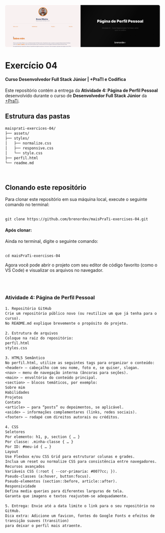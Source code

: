 <img src="./assets/images/capa_readme.png" alt="Capa readme">

# Exercício 04

#### Curso Desenvolvedor Full Stack Júnior | +PraTI e Codifica

Este repositório contém a entrega da **Atividade 4: Página de Perfil Pessoal** desenvolvido durante o curso de **Desenvolvedor Full Stack Júnior** da [+PraTi](https://maisprati.com.br/).

## Estrutura das pastas

```
maisprati-exercices-04/ 
├── assets/
├── styles/
│   ├── normalize.css
│   ├── responsive.css
│   └── style.css
├── perfil.html
└── readme.md
```

<br/>

## Clonando este repositório

Para clonar este repositório em sua máquina local, execute o seguinte comando no terminal:

```

git clone https://github.com/brenordev/maisPraTi-exercises-04.git

```

#### Após clonar: <br/>

Ainda no terminal, digite o seguinte comando:

```

cd maisPraTi-exercises-04

```

Agora você pode abrir o projeto com seu editor de código favorito (como o VS Code) e visualizar os arquivos no navegador.

<br/>

<br/>

### Atividade 4: Página de Perfil Pessoal

    1. Repositório GitHub
    Crie um repositório público novo (ou reutilize um que já tenha para o curso).
    No README.md explique brevemente o propósito do projeto.
    
    2. Estrutura de arquivos
    Coloque na raiz do repositório:
    perfil.html
    styles.css

    3. HTML5 Semântico
    No perfil.html, utilize as seguintes tags para organizar o conteúdo:
    <header> — cabeçalho com seu nome, foto e, se quiser, slogan.
    <nav> — menu de navegação interna (âncoras para seções).
    <main> — envoltório do conteúdo principal.
    <section> — blocos temáticos, por exemplo:
    Sobre mim
    Habilidades
    Projetos
    Contato
    <article> — para “posts” ou depoimentos, se aplicável.
    <aside> — informações complementares (links, redes sociais).
    <footer> — rodapé com direitos autorais ou créditos.

    4. CSS
    Seletores
    Por elemento: h1, p, section { … }
    Por classe: .minha-classe { … }
    Por ID: #meu-id { … }
    Layout
    Use Flexbox e/ou CSS Grid para estruturar colunas e grades.
    Inclua um reset ou normalize CSS para consistência entre navegadores.
    Recursos avançados
    Variáveis CSS (:root { --cor-primaria: #0077cc; }).
    Pseudo-classes (a:hover, button:focus).
    Pseudo-elementos (section::before, article::after).
    Responsividade
    Defina media queries para diferentes larguras de tela.
    Garanta que imagens e textos reajustem-se adequadamente.
    
    5. Entrega: Envie até a data limite o link para o seu repositório no GitHub.
    Dica extra: Adicione um favicon, fontes do Google Fonts e efeitos de transição suaves (transition)
    para deixar o perfil mais atraente.
